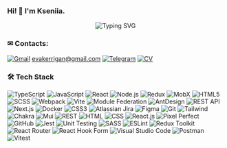 ### Hi! 👋 I'm Kseniia.

<div align="center">
  <img src="https://readme-typing-svg.herokuapp.com?font=Fira+Code&weight=500&size=28&pause=1000&color=4493f8&center=true&vCenter=true&width=435&lines=Frontend+Developer;React+%7C+Next+%7C+TypeScript;UI%2FUX+Enthusiast" alt="Typing SVG" />
</div>

### ✉ Contacts:

[![Gmail](https://img.shields.io/badge/Gmail-4493f8?style=flat&logo=gmail&logoColor=white)](mailto:evakerrigan@gmail.com) [evakerrigan@gmail.com](mailto:evakerrigan@gmail.com)
[![Telegram](https://img.shields.io/badge/Telegram-4493f8?style=flat&logo=telegram&logoColor=white)](http://t.me/EvaKerrigan)
[![CV](https://img.shields.io/badge/CV-4493f8?style=flat&logo=todoist&logoColor=white)](https://evakerrigan.github.io/eva-cv)

### 🛠 Tech Stack

![TypeScript](https://img.shields.io/badge/TypeScript-423f3f?style=flat&logo=typescript)
![JavaScript](https://img.shields.io/badge/JavaScript-423f3f?style=flat&logo=javascript)
![React](https://img.shields.io/badge/React-423f3f?style=flat&logo=react)
![Node.js](https://img.shields.io/badge/Node.js-423f3f?style=flat&logo=node.js)
![Redux](https://img.shields.io/badge/Redux-423f3f?style=flat&logo=redux)
![MobX](https://img.shields.io/badge/MobX-423f3f?style=flat&logo=mobx)
![HTML5](https://img.shields.io/badge/HTML5-423f3f?style=flat&logo=html5)
![SCSS](https://img.shields.io/badge/SCSS-423f3f?style=flat&logo=sass)
![Webpack](https://img.shields.io/badge/Webpack-423f3f?style=flat&logo=webpack)
![Vite](https://img.shields.io/badge/Vite-423f3f?style=flat&logo=vite)
![Module Federation](https://img.shields.io/badge/Module%20Federation-423f3f?style=flat&logo=webpack)
![AntDesign](https://img.shields.io/badge/AntDesign-423f3f?style=flat&logo=ant-design)
![REST API](https://img.shields.io/badge/REST%20API-423f3f?style=flat&logo=api)
![Next.js](https://img.shields.io/badge/Next.js-423f3f?style=flat&logo=next.js)
![Docker](https://img.shields.io/badge/Docker-423f3f?style=flat&logo=docker)
![CSS3](https://img.shields.io/badge/CSS3-423f3f?style=flat&logo=css3&logoColor=1572B6)
![Atlassian Jira](https://img.shields.io/badge/Atlassian%20Jira-423f3f?style=flat&logo=jira)
![Figma](https://img.shields.io/badge/Figma-423f3f?style=flat&logo=figma)
![Git](https://img.shields.io/badge/Git-423f3f?style=flat&logo=git)
![Tailwind](https://img.shields.io/badge/Tailwind-423f3f?style=flat&logo=tailwind-css)
![Chakra](https://img.shields.io/badge/Chakra-423f3f?style=flat&logo=chakra-ui)
![Mui](https://img.shields.io/badge/Mui-423f3f?style=flat&logo=material-ui)
![REST](https://img.shields.io/badge/REST-423f3f?style=flat&logo=api)
![HTML](https://img.shields.io/badge/HTML-423f3f?style=flat&logo=html5)
![CSS](https://img.shields.io/badge/CSS-423f3f?style=flat&logo=css3&logoColor=1572B6)
![React.js](https://img.shields.io/badge/React.js-423f3f?style=flat&logo=react)
![Pixel Perfect](https://img.shields.io/badge/Pixel%20Perfect-423f3f?style=flat&logo=figma)
![GitHub](https://img.shields.io/badge/GitHub-423f3f?style=flat&logo=github)
![Jest](https://img.shields.io/badge/Jest-423f3f?style=flat&logo=jest)
![Unit Testing](https://img.shields.io/badge/Unit%20Testing-423f3f?style=flat&logo=jest)
![SASS](https://img.shields.io/badge/-SASS-423f3f?style=flat&logo=SASS)
![ESLint](https://img.shields.io/badge/ESLint-423f3f?style=flat&logo=eslint)
![Redux Toolkit](https://img.shields.io/badge/ReduxToolkit-423f3f?style=flat&logo=redux)
![React Router](https://img.shields.io/badge/React_Router-423f3f?style=flat&logo=react-router)
![React Hook Form](https://img.shields.io/badge/React%20Hook%20Form-423f3f?style=flat&logo=reacthookform&logoColor=white)
![Visual Studio Code](https://img.shields.io/badge/-Visual%20Studio%20Code-423f3f?style=flat&logo=visual-studio-code&logoColor=007ACC)
![Postman](https://img.shields.io/badge/Postman-423f3f?style=flat&logo=postman)
![Vitest](https://img.shields.io/badge/Vitest-423f3f?style=flat&logo=vitest)
